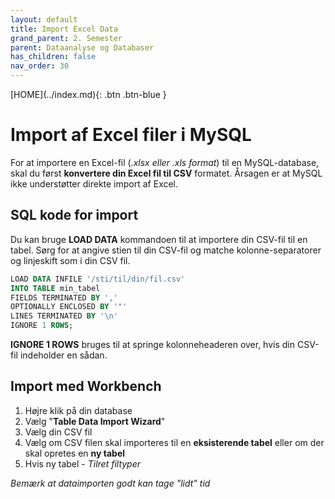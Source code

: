 ```yaml
---
layout: default
title: Import Excel Data
grand_parent: 2. Semester
parent: Dataanalyse og Databaser
has_children: false
nav_order: 30
---
```


<span class="fs-1">
[HOME](../index.md){: .btn .btn-blue }
</span>

# Import af Excel filer i MySQL
For at importere en Excel-fil (*.xlsx eller .xls format*) til en MySQL-database, skal du først **konvertere din Excel fil til CSV** formatet. Årsagen er at MySQL ikke understøtter direkte import af Excel.

## SQL kode for import
Du kan bruge **LOAD DATA** kommandoen til at importere din CSV-fil til en tabel. Sørg for at angive stien til din CSV-fil og matche kolonne-separatorer og linjeskift som i din CSV fil.

```sql
LOAD DATA INFILE '/sti/til/din/fil.csv'
INTO TABLE min_tabel
FIELDS TERMINATED BY ','
OPTIONALLY ENCLOSED BY '"'
LINES TERMINATED BY '\n'
IGNORE 1 ROWS;
```

**IGNORE 1 ROWS** bruges til at springe kolonneheaderen over, hvis din CSV-fil indeholder en sådan.

## Import med Workbench
1. Højre klik på din database
2. Vælg "**Table Data Import Wizard**"
3. Vælg din CSV fil
4. Vælg om CSV filen skal importeres til en **eksisterende tabel** eller om der skal opretes en **ny tabel**
5. Hvis ny tabel - *Tilret filtyper*

*Bemærk at dataimporten godt kan tage "lidt" tid*